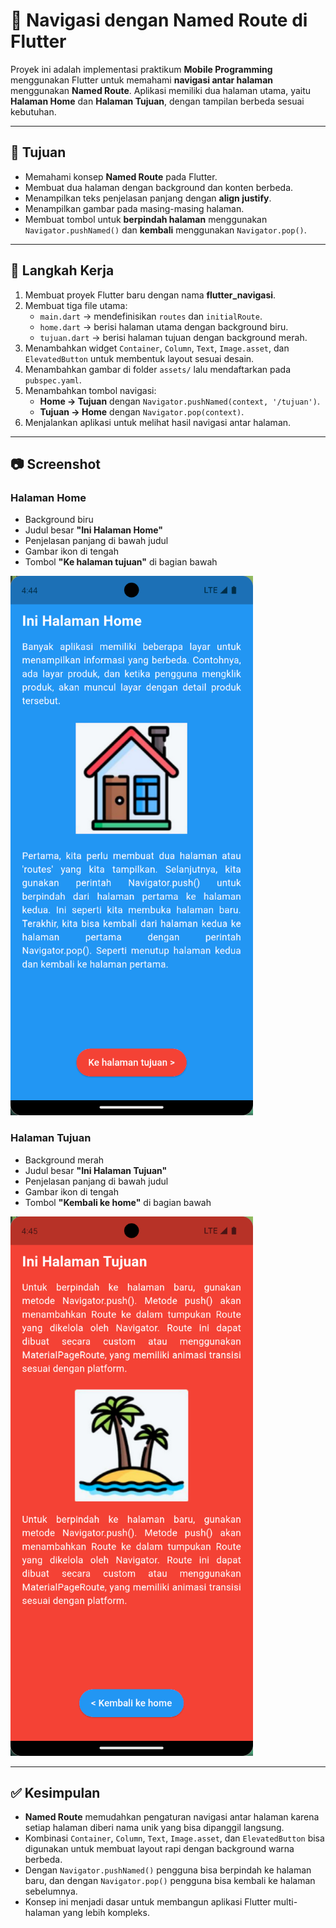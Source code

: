 
# 📱 Navigasi dengan Named Route di Flutter  

Proyek ini adalah implementasi praktikum **Mobile Programming** menggunakan Flutter untuk memahami **navigasi antar halaman** menggunakan **Named Route**. Aplikasi memiliki dua halaman utama, yaitu **Halaman Home** dan **Halaman Tujuan**, dengan tampilan berbeda sesuai kebutuhan.  

---

## 📌 Tujuan  
- Memahami konsep **Named Route** pada Flutter.  
- Membuat dua halaman dengan background dan konten berbeda.  
- Menampilkan teks penjelasan panjang dengan **align justify**.  
- Menampilkan gambar pada masing-masing halaman.  
- Membuat tombol untuk **berpindah halaman** menggunakan `Navigator.pushNamed()` dan **kembali** menggunakan `Navigator.pop()`.  

---

## 🚀 Langkah Kerja  
1. Membuat proyek Flutter baru dengan nama **flutter_navigasi**.  
2. Membuat tiga file utama:  
   - `main.dart` → mendefinisikan `routes` dan `initialRoute`.  
   - `home.dart` → berisi halaman utama dengan background biru.  
   - `tujuan.dart` → berisi halaman tujuan dengan background merah.  
3. Menambahkan widget `Container`, `Column`, `Text`, `Image.asset`, dan `ElevatedButton` untuk membentuk layout sesuai desain.  
4. Menambahkan gambar di folder `assets/` lalu mendaftarkan pada `pubspec.yaml`.  
5. Menambahkan tombol navigasi:  
   - **Home → Tujuan** dengan `Navigator.pushNamed(context, '/tujuan')`.  
   - **Tujuan → Home** dengan `Navigator.pop(context)`.  
6. Menjalankan aplikasi untuk melihat hasil navigasi antar halaman.  

---

## 📷 Screenshot  

### Halaman Home  
- Background biru  
- Judul besar **"Ini Halaman Home"**  
- Penjelasan panjang di bawah judul  
- Gambar ikon di tengah  
- Tombol **"Ke halaman tujuan"** di bagian bawah  

![Screenshot Home](screenshot_home.png)  

### Halaman Tujuan  
- Background merah  
- Judul besar **"Ini Halaman Tujuan"**  
- Penjelasan panjang di bawah judul  
- Gambar ikon di tengah  
- Tombol **"Kembali ke home"** di bagian bawah  

![Screenshot Tujuan](screenshot_tujuan.png)  

---

## ✅ Kesimpulan  
- **Named Route** memudahkan pengaturan navigasi antar halaman karena setiap halaman diberi nama unik yang bisa dipanggil langsung.  
- Kombinasi `Container`, `Column`, `Text`, `Image.asset`, dan `ElevatedButton` bisa digunakan untuk membuat layout rapi dengan background warna berbeda.  
- Dengan `Navigator.pushNamed()` pengguna bisa berpindah ke halaman baru, dan dengan `Navigator.pop()` pengguna bisa kembali ke halaman sebelumnya.  
- Konsep ini menjadi dasar untuk membangun aplikasi Flutter multi-halaman yang lebih kompleks.  
